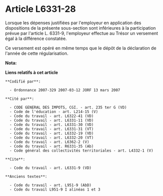 # Article L6331-28

Lorsque les dépenses justifiées par l'employeur en application des dispositions de la présente sous-section sont inférieures
à la participation prévue par l'article L. 6331-9, l'employeur effectue au Trésor un versement égal à la différence
constatée.

Ce versement est opéré en même temps que le dépôt de la déclaration de l'année de cette régularisation.

**Nota:**



**Liens relatifs à cet article**

	**Codifié par**:

	  - Ordonnance 2007-329 2007-03-12 JORF 13 mars 2007

	**Cité par**:

	  - CODE GENERAL DES IMPOTS, CGI. - art. 235 ter G (VD)
	  - Code de l'éducation - art. L214-15 (V)
	  - Code du travail - art. L6322-41 (VD)
	  - Code du travail - art. L6331-11 (VD)
	  - Code du travail - art. L6331-30 (VD)
	  - Code du travail - art. L6331-31 (VT)
	  - Code du travail - art. L6332-19 (VD)
	  - Code du travail - art. L6332-20 (VT)
	  - Code du travail - art. L6362-2 (V)
	  - Code du travail - art. R6331-35 (Ab)
	  - Code général des collectivités territoriales - art. L4332-1 (V)

	**Cite**:

	  - Code du travail - art. L6331-9 (VD)

	**Anciens textes**:

	  - Code du travail - art. L951-9 (AbD)
	  - Code du travail L951-9 I alinéas 1 et 3
